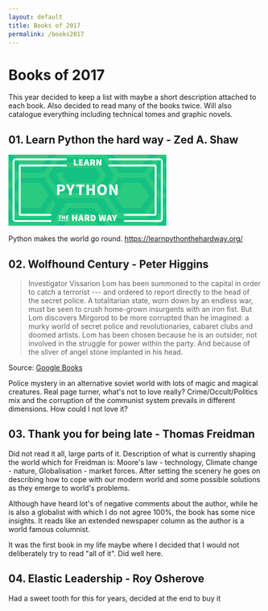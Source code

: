 ```yaml
---
layout: default
title: Books of 2017
permalink: /books2017
---
```


# Books of 2017

This year decided to keep a list with maybe a short description attached to each book. Also decided to read many of the books twice. Will also catalogue everything including technical tomes and graphic novels.

## 01. Learn Python the hard way - Zed A. Shaw

![Learn Python the hard way](/images/books/learn_python-logo.png "Learn Python the hard way logo")

Python makes the world go round. <https://learnpythonthehardway.org/>

## 02. Wolfhound Century - Peter Higgins

> Investigator Vissarion Lom has been summoned to the capital in order to catch a terrorist --- and ordered to report directly to the head of the secret police.
A totalitarian state, worn down by an endless war, must be seen to crush home-grown insurgents with an iron fist. But Lom discovers Mirgorod to be more corrupted than he imagined: a murky world of secret police and revolutionaries, cabaret clubs and doomed artists.
Lom has been chosen because he is an outsider, not involved in the struggle for power within the party. And because of the sliver of angel stone implanted in his head.

Source: [Google Books](https://books.google.com/books/about/Wolfhound_Century.html?id=mgW3mwEACAAJ&redir_esc=y&hl=en)

Police mystery in an alternative soviet world with lots of magic and magical creatures. Real page turner, what's not to love really? Crime/Occult/Politics mix and the corruption of the communist system prevails in different dimensions. How could I not love it?

## 03. Thank you for being late - Thomas Freidman

Did not read it all, large parts of it. Description of what is currently shaping the world which for Freidman is: Moore's law - technology, Climate change - nature, Globalisation - market forces. After setting the scenery he goes on describing how to cope with our modern world and some possible solutions as they emerge to world's problems.

Although have heard lot's of negative comments about the author, while he is also a globalist with which I do not agree 100%, the book has some nice insights. It reads like an extended newspaper column as the author is a world famous columnist.

It was the first book in my life maybe where I decided that I would not deliberately try to read "all of it". Did well here.

## 04. Elastic Leadership - Roy Osherove

Had a sweet tooth for this for years, decided at the end to buy it